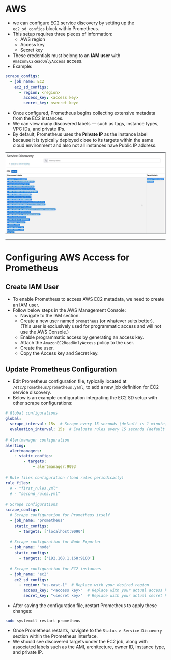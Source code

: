 # AWS
- we can configure EC2 service discovery by setting up the `ec2_sd_configs` block within Prometheus. 
- This setup requires three pieces of information:
    - AWS region
    - Access key
    - Secret key
- These credentials must belong to an **IAM user** with `AmazonEC2ReadOnlyAccess` access.
- Example:

```yml
scrape_configs:
  - job_name: EC2
    ec2_sd_configs:
      - region: <region>
        access_key: <access key>
        secret_key: <secret key>
```

- Once configured, Prometheus begins collecting extensive metadata from the EC2 instances.
- We can view many discovered labels — such as tags, instance types, VPC IDs, and private IPs.
- By default, Prometheus uses the **Private IP** as the instance label because it is typically deployed close to its targets within the same cloud environment and also not all instances have Public IP address. 

![AWS Service Discovery](../images/aws-service-discovery.png)

---

# Configuring AWS Access for Prometheus
## Create IAM User
- To enable Prometheus to access AWS EC2 metadata, we need to create an IAM user. 
- Follow below steps in the AWS Management Console:
    - Navigate to the IAM section.
    - Create a new user named `prometheus` (or whatever suits better). (This user is exclusively used for programmatic access and will not use the AWS Console.)
    - Enable programmatic access by generating an access key.
    - Attach the `AmazonEC2ReadOnlyAccess` policy to the user.
    - Create the user.
    - Copy the Access key and Secret key.

## Update Prometheus Configuration
- Edit Prometheus configuration file, typically located at `/etc/prometheus/prometheus.yaml`, to add a new job definition for EC2 service discovery. 
- Below is an example configuration integrating the EC2 SD setup with other scrape configurations:

```yml
# Global configurations
global:
  scrape_interval: 15s  # Scrape every 15 seconds (default is 1 minute).
  evaluation_interval: 15s  # Evaluate rules every 15 seconds (default is 1 minute).

# Alertmanager configuration
alerting:
  alertmanagers:
    - static_configs:
        - targets:
            - alertmanager:9093

# Rule files configuration (load rules periodically)
rule_files:
  # - "first_rules.yml"
  # - "second_rules.yml"

# Scrape configurations
scrape_configs:
  # Scrape configuration for Prometheus itself
  - job_name: "prometheus"
    static_configs:
      - targets: ['localhost:9090']

  # Scrape configuration for Node Exporter
  - job_name: "node"
    static_configs:
      - targets: ['192.168.1.168:9100']

  # Scrape configuration for EC2 instances
  - job_name: "ec2"
    ec2_sd_configs:
      - region: "us-east-1"  # Replace with your desired region
        access_key: "<access key>"  # Replace with your actual access key
        secret_key: "<secret key>"  # Replace with your actual secret key
```

- After saving the configuration file, restart Prometheus to apply these changes:
```bash
sudo systemctl restart prometheus
```

- Once Prometheus restarts, navigate to the `Status > Service Discovery` section within the Prometheus interface. 
- We should see discovered targets under the EC2 job, along with associated labels such as the AMI, architecture, owner ID, instance type, and private IP.

